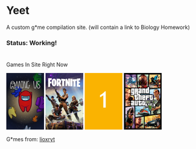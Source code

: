 # Yeet 

A custom g*me compilation site. (will contain a link to Biology Homework)

### Status: Working!

#

Games In Site Right Now

 <p><a href="html5/amongus/index.html" target="_blank"><img alt="" src="img/amogus.jpg" style="height:150px; width:100px" /></a>
    <a href="html5/1v1.lol/index.html" target="_blank"><img src="img/fortnite.png" style="height:150px; width:100px" /></a>
    <a href="html5/1/index.html" target="_blank"><img alt="" src="img/1.jpg" style="height: 150px; width:100px" /></a>
    <a href="html5/ohiogts/index.html" target="_blank"><img alt="" src="img/ohiogta.png" style="height: 150px; width:100px" /></a>
 </p>


G*mes from:
[lioxryt](https://github.com/lioxryt/other)
